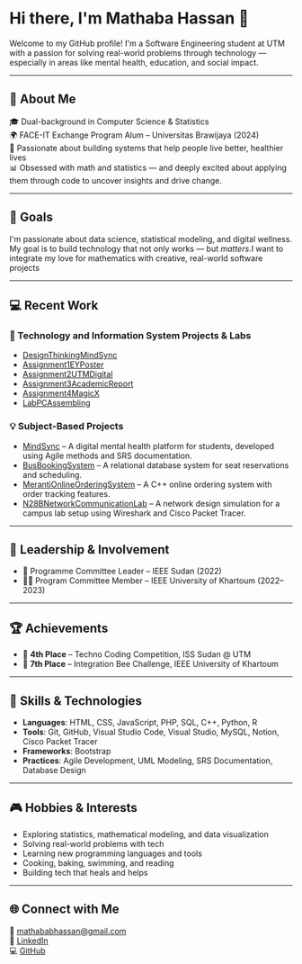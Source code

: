 # Hi there, I'm Mathaba Hassan 👋

Welcome to my GitHub profile! I'm a Software Engineering student at UTM with a passion for solving real-world problems through technology — especially in areas like mental health, education, and social impact.

---

## 📌 About Me

🎓 Dual-background in Computer Science & Statistics  
🌍 FACE-IT Exchange Program Alum – Universitas Brawijaya (2024)  
🧠 Passionate about building systems that help people live better, healthier lives  
📊 Obsessed with math and statistics — and deeply excited about applying them through code to uncover insights and drive change.

---

## 🎯 Goals

I'm passionate about data science, statistical modeling, and digital wellness. My goal is to build technology that not only works — but *matters*.I want to integrate my love for mathematics with creative, real-world software projects

---

## 💻 Recent Work

### 🌱 Technology and Information System Projects & Labs
- [DesignThinkingMindSync](https://github.com/mathababhassan/SECP1513-Design-Thinking-MindSync)
- [Assignment1EYPoster](https://github.com/mathababhassan/EY-Poster-Group-04)
- [Assignment2UTMDigital](https://github.com/mathababhassan/SECP1513-Industry-Visit-01-UTM-Digital)
- [Assignment3AcademicReport](https://github.com/mathababhassan/SECP1513-Industry-Talk)
- [Assignment4MagicX](https://github.com/mathababhassan/SECP1513-Industry-Visit-02-MagicX)
- [LabPCAssembling](https://github.com/mathababhassan/SECP1513-PC-Assembling-Lab)

### 💡 Subject-Based Projects
- [MindSync](https://github.com/mathababhassan/MindSync) – A digital mental health platform for students, developed using Agile methods and SRS documentation.
- [BusBookingSystem](https://github.com/mathababhassan/BusBookingSystem) – A relational database system for seat reservations and scheduling.
- [MerantiOnlineOrderingSystem](https://github.com/mathababhassan/MerantiOnlineOrderingSystem) – A C++ online ordering system with order tracking features.
- [N28BNetworkCommunicationLab](https://github.com/mathababhassan/N28BNetworkCommunicationLab) – A network design simulation for a campus lab setup using Wireshark and Cisco Packet Tracer.

---

## 🧠 Leadership & Involvement

- 🧠 Programme Committee Leader – IEEE Sudan (2022)  
- 👩‍💻 Program Committee Member – IEEE University of Khartoum (2022–2023)  

---

## 🏆 Achievements

- 🥈 **4th Place** – Techno Coding Competition, ISS Sudan @ UTM  
- 🧠 **7th Place** – Integration Bee Challenge, IEEE University of Khartoum

---

## 🚀 Skills & Technologies

- **Languages**: HTML, CSS, JavaScript, PHP, SQL, C++, Python, R  
- **Tools**: Git, GitHub, Visual Studio Code, Visual Studio, MySQL, Notion, Cisco Packet Tracer  
- **Frameworks**: Bootstrap  
- **Practices**: Agile Development, UML Modeling, SRS Documentation, Database Design

---

## 🎮 Hobbies & Interests

- Exploring statistics, mathematical modeling, and data visualization  
- Solving real-world problems with tech  
- Learning new programming languages and tools  
- Cooking, baking, swimming, and reading  
- Building tech that heals and helps

---

## 🌐 Connect with Me

📩 [mathababhassan@gmail.com](mailto:mathababhassan@gmail.com)  
💼 [LinkedIn](https://www.linkedin.com/in/mathaba-hassan-541a07221/)  
💻 [GitHub](https://github.com/mathababhassan)

